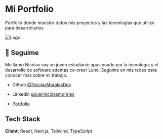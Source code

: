
# Mi Portfolio

Portfolio donde muestro todos mis proyectos y las tecnologias que utilizo para desarrollarlos.




![Logo](https://firebasestorage.googleapis.com/v0/b/fotos-cde1e.appspot.com/o/Foto-Teca_Portada.PNG?alt=media&token=91d9e8c1-cfce-410c-b349-fd5bfff8a625)


## 🚀 Seguime

Me llamo Nicolas soy un joven estudiante apasionado por la tecnologia y el desarrollo de software ademas co-creer Luno. Seguime en mis redes para conocer mas sobre mi trabajo.

- Github [@NicolasMoralesDev](https://github.com/NicolasMoralesDev)

- Linkedin [@juannicolasmorales](https://www.linkedin.com/in/juannicolasmorales)

- [Portfolio](https://nicolas-morales-portfolio.vercel.app/)

## Tech Stack

**Client:** React, Next.js, Tailwind, TypeScript


